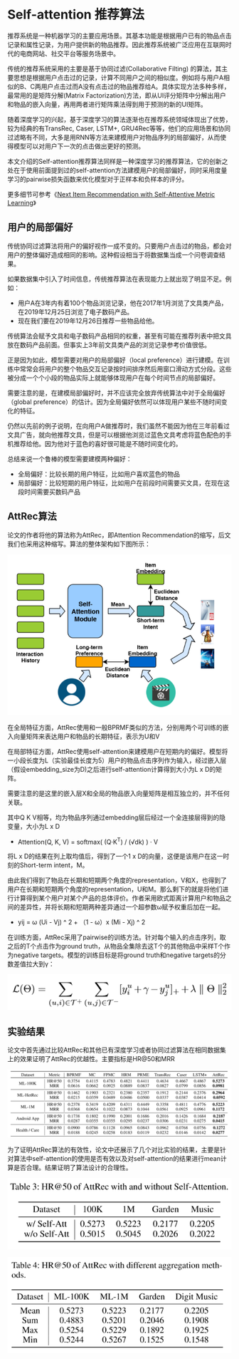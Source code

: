 # Self-attention 推荐算法

推荐系统是一种机器学习的主要应用场景。其基本功能是根据用户已有的物品点击记录和属性记录，为用户提供新的物品推荐。因此推荐系统被广泛应用在互联网时代的电商网站、社交平台等服务场景中。

传统的推荐系统采用的主要是基于协同过滤(Collaborative Filting) 的算法，其主要思想是根据用户点击过的记录，计算不同用户之间的相似度。例如将与用户A相似的B、C两用户点击过而A没有点击过的物品推荐给A。具体实现方法多种多样，最常用的是矩阵分解(Matrix Factorization)方法，即从UI评分矩阵中分解出用户和物品的嵌入向量，再用两者进行矩阵乘法得到用于预测的新的UI矩阵。

随着深度学习的兴起，基于深度学习的算法逐渐也在推荐系统领域体现出了优势，较为经典的有TransRec, Caser, LSTM+, GRU4Rec等等，他们的应用场景和协同过滤略有不同，大多是用RNN等方法来建模用户对物品序列的局部偏好，从而使得模型可以对用户下一次的点击做出更好的预测。

本文介绍的Self-attention推荐算法同样是一种深度学习的推荐算法，它的创新之处在于使用前面提到过的self-attention方法建模用户的局部偏好，同时采用度量学习的pairwise损失函数来优化模型对于正样本和负样本的评分。

更多细节可参考《[Next Item Recommendation with Self-Attentive Metric Learning](https://arxiv.org/pdf/1808.06414)》

## 用户的局部偏好

传统协同过滤算法将用户的偏好视作一成不变的。只要用户点击过的物品，都会对用户的整体偏好造成相同的影响。这种假设相当于将数据集当成一个问卷调查结果。

如果数据集中引入了时间信息，传统推荐算法在表现能力上就出现了明显不足。例如：

   - 用户A在3年内有着100个物品浏览记录，他在2017年1月浏览了文具类产品，在2019年12月25日浏览了电子数码产品。
   - 现在我们要在2019年12月26日推荐一些物品给他。

传统算法会赋予文具和电子数码产品相同的权重，甚至有可能在推荐列表中把文具放在数码产品前面。但事实上3年前文具类产品的浏览记录参考价值很低。

正是因为如此，模型需要对用户的局部偏好（local preference）进行建模。在训练中常常会将用户的整个物品交互记录按时间排序然后用窗口滑动方式分段。这些被分成一个个小段的物品实际上就能够体现用户在每个时间节点的局部偏好。

需要注意的是，在建模局部偏好时，并不应该完全放弃传统算法中对于全局偏好（global preference）的估计。因为全局偏好依然可以体现用户某些不随时间变化的特征。

仍然以先前的例子说明，在向用户A做推荐时，我们虽然不能因为他在三年前看过文具广告，就向他推荐文具，但是可以根据他浏览过蓝色文具考虑将蓝色配色的手机推荐给他。因为他对于蓝色的喜好很可能是不随时间变化的。

总结来说一个鲁棒的模型需要建模两种偏好：
- 全局偏好：比较长期的用户特征，比如用户喜欢蓝色的物品
- 局部偏好：比较短期的用户特征，比如用户在前段时间需要买文具，在现在这段时间需要买数码产品
    
## AttRec算法

论文的作者将他的算法称为AttRec，即Attention Recommendation的缩写，后文我们也采用这种缩写。算法的整体架构如下图所示：

![AttRec](./images/attRec.png)

在全局特征方面，AttRec使用和一般BPRMF类似的方法，分别用两个可训练的嵌入向量矩阵来表达用户和物品的长期特征，表示为U和V

在局部特征方面，AttRec使用self-attention来建模用户在短期内的偏好。模型将一小段长度为L（实验最佳长度为5）用户的物品点击序列作为输入，经过嵌入层（假设embedding_size为D)之后进行self-attention计算得到大小为L x D的矩阵。

需要注意的是这里的嵌入层X和全局的物品嵌入向量矩阵是相互独立的，并不任何关联。

其中Q K V相等，均为物品序列通过embedding层后经过一个全连接层得到的隐变量，大小为L x D

- Attention(Q, K, V) = softmax( (Q·K<sup>T</sup>) / (√dk) ) · V

将L x D的结果在列上取均值后，得到了一个1 x D的向量，这便是该用户在这一时刻的Short-term intent，M。

由此我们得到了物品在长期和短期两个角度的representation，V和X，也得到了用户在长期和短期两个角度的representation，U和M。那么剩下的就是将他们进行计算得到某个用户对某个产品的总体评价。作者采用欧式距离计算用户和物品之间的差异性，并将长期和短期两种差异通过一个超参数ω赋予权重后加在一起。

- yij = ω (Ui - Vj) ^ 2 + （1 - ω）x (Mi - Xj) ^ 2

在训练方面，AttRec采用了pairwise的训练方法。针对每个输入的点击序列，取之后的T个点击作为ground truth，从物品全集除去这T个的其他物品中采样T个作为negative targets。模型的训练目标是将ground truth和negative targets的分数差值拉大到γ：

![AttRec loss](./images/attRec_loss.png)

## 实验结果

论文中首先通过比较AttRec和其他已有深度学习或者协同过滤算法在相同数据集上的效果证明了AttRec的优越性。主要指标是HR@50和MRR

![AttRec Results](./images/AttRec_results.png)

为了证明AttRec算法的有效性，论文中还展示了几个对比实验的结果，主要是针对算法中self-attention的使用是否有效以及对self-attention的结果进行mean计算是否合理。结果证明了算法设计的合理性。

![AttRec Results1](./images/AttRec_results1.png)

![AttRec Results2](./images/AttRec_results2.png)


